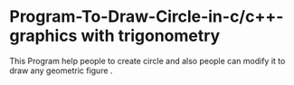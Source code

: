 # Program-To-Draw-Circle-in-c/c++-graphics with trigonometry
This Program help people to create circle and also people can modify it to draw any geometric figure .
